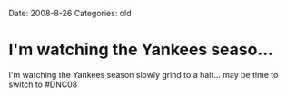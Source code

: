 Date: 2008-8-26
Categories: old

# I'm watching the Yankees seaso...

I'm watching the Yankees season slowly grind to a halt... may be time to switch to #DNC08
